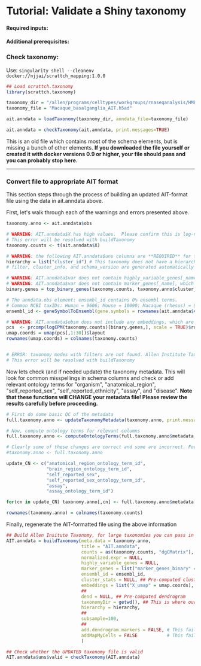 # Tutorial: Validate a Shiny taxonomy 

#### Required inputs:

#### Additional prerequisites:

### Check taxonomy:

Use: `singularity shell --cleanenv docker://njjai/scrattch_mapping:1.0.0`

```R
## Load scrattch.taxonomy
library(scrattch.taxonomy)

taxonomy_dir = "/allen/programs/celltypes/workgroups/rnaseqanalysis/HMBA/Aim1_Atlases/Macaque/BasalGanglia/AIT"
taxonomy_file = "Macaque_basalganglia_AIT.h5ad"

ait.anndata = loadTaxonomy(taxonomy_dir, anndata_file=taxonomy_file)

ait.anndata = checkTaxonomy(ait.anndata, print.messages=TRUE)
```

This is an old file which contains most of the schema elements, but is missing a bunch of other elements.  **If you downloaded the file yourself or created it with docker versions 0.9 or higher, your file should pass and you can probably stop here.**

---

### Convert file to appropriate AIT format

This section steps through the process of building an updated AIT-format file using the data in ait.anndata above. 

First, let's walk through each of the warnings and errors presented above.

```R
taxonomy.anno <- ait.anndata$obs

# WARNING: AIT.anndata$X has high values.  Please confirm this is log-normalized.
# This error will be resolved with buildTaxonomy
taxonomy.counts <- t(ait.anndata$X)

# WARNING: the following AIT.anndata$uns columns are **REQUIRED** for the schema: hierarchy, filter, cluster_info, schema_version.
hierarchy = list("cluster_id") # This taxonomy does not have a hierarchy yet, but we can still put in level 1.
# filter, cluster_info, and schema_version are generated automatically

# WARNING: AIT.anndata$var does not contain highly_variable_genes[_name], which is recommended for generating UMAPs and dendrograms.
# WARNING: AIT.anndata$var does not contain marker_genes[_name], which is recommended for generating UMAPs and dendrograms.
binary.genes = top_binary_genes(taxonomy.counts, taxonomy.anno$cluster_id, 1000)

# The anndata.obs element: ensembl_id contains 0% ensembl terms.
# Common NCBI taxIDs: Human = 9606; Mouse = 10090; Macaque (rhesus) = 9544; Marmoset = 9483
ensembl_id <- geneSymbolToEnsembl(gene.symbols = rownames(ait.anndata$var), ncbi.taxid = 9606)

# WARNING: AIT.anndata$obsm does not include any embeddings, which are required for some downstream functions.
pcs  <- prcomp(logCPM(taxonomy.counts)[binary.genes,], scale = TRUE)$rotation
umap.coords = umap(pcs[,1:30])$layout
rownames(umap.coords) = colnames(taxonomy.counts)


# ERROR: taxonomy modes with filters are not found. Allen Institute Taxonomy requires at least a standard mode with all cells included which should have been created with `buildTaxonomy`.  Likely this h5ad is an earlier version of Allen Institute Taxonomy (AIT) format and should be remade.
# This error will be resolved with buildTaxonomy
```

Now lets check (and if needed update) the taxonomy metadata. This will look for common misspellings in schema columns and check or add relevant ontology terms for "organism", "anatomical_region", "self_reported_sex", "self_reported_ethnicity", "assay", and "disease". **Note that these functions will CHANGE your metadata file! Please review the results carefully before proceeding.**

```R
# First do some basic QC of the metadata
full.taxonomy.anno <- updateTaxonomyMetadata(taxonomy.anno, print.messages=TRUE)

# Now, compute ontology terms for relevant columns
full.taxonomy.anno <- computeOntologyTerms(full.taxonomy.anno$metadata, print.messages=TRUE)

# Clearly some of these changes are correct and some are incorrect. For now, we will incorporate the subset of columns that look correct.
#taxonomy.anno <- full.taxonomy.anno

update_CN <- c("anatomical_region_ontology_term_id", 
               "brain_region_ontology_term_id", 
               "self_reported_sex",
               "self_reported_sex_ontology_term_id", 
               "assay",
               "assay_ontology_term_id")

for(cn in update_CN) taxonomy.anno[,cn] <- full.taxonomy.anno$metadata[,cn]

rownames(taxonomy.anno) = colnames(taxonomy.counts)
```

Finally, regenerate the AIT-formatted file using the above information

```R
## Build Allen Insitute Taxonomy, for large taxonomies you can pass in tpm and cluster_stats if pre-computed.
AIT.anndata = buildTaxonomy(meta.data = taxonomy.anno,
                            title = "AIT.anndata",
                            counts = as(taxonomy.counts, "dgCMatrix"),
                            normalized.expr = NULL,
                            highly_variable_genes = NULL,
                            marker_genes = list("marker_genes_binary" = binary.genes),
                            ensembl_id = ensembl_id,
                            cluster_stats = NULL, ## Pre-computed cluster stats
                            embeddings = list("X_umap" = umap.coords),
                            ##
                            dend = NULL, ## Pre-computed dendrogram
                            taxonomyDir = getwd(), ## This is where our taxonomy will be created
                            hierarchy = hierarchy,
                            ##
                            subsample=100,
                            ##
                            add.dendrogram.markers = FALSE, # This fails for some reason on this taxonomy, but normally this is set to TRUE
                            addMapMyCells = FALSE           # This fails for some reason on this taxonomy, but normally this is set to TRUE
                            )

## Check whether the UPDATED taxonomy file is valid
AIT.anndata$uns$valid = checkTaxonomy(AIT.anndata)
```